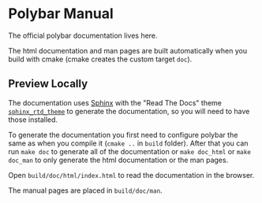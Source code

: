 Polybar Manual
==============

The official polybar documentation lives here.

The html documentation and man pages are built automatically when you build with cmake (cmake creates the custom
target `doc`).

## Preview Locally
The documentation uses [Sphinx](http://www.sphinx-doc.org/en/stable/) with the "Read The Docs" theme
[`sphinx_rtd_theme`](https://github.com/rtfd/sphinx_rtd_theme/) to generate the documentation, so you will need to
have those installed.

To generate the documentation you first need to configure polybar the same as when you compile it (`cmake ..` in `build`
folder).
After that you can run `make doc` to generate all of the documentation or `make doc_html` or `make doc_man` to only
generate the html documentation or the man pages.

Open `build/doc/html/index.html` to read the documentation in the browser.

The manual pages are placed in `build/doc/man`.
